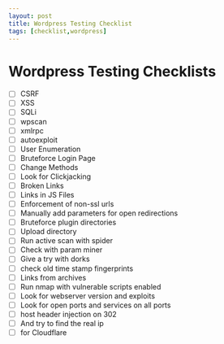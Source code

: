 ```yaml
---
layout: post
title: Wordpress Testing Checklist
tags: [checklist,wordpress]
---
```


# Wordpress Testing Checklists



- [ ] CSRF
- [ ] XSS
- [ ] SQLi
- [ ] wpscan
- [ ] xmlrpc
- [ ] autoexploit
- [ ] User Enumeration
- [ ] Bruteforce Login Page
- [ ] Change Methods
- [ ] Look for Clickjacking
- [ ] Broken Links
- [ ] Links in JS Files
- [ ] Enforcement of non-ssl urls
- [ ] Manually add parameters for open redirections
- [ ] Bruteforce plugin directories
- [ ] Upload directory
- [ ] Run active scan with spider
- [ ] Check with param miner
- [ ] Give a try with dorks
- [ ] check old time stamp fingerprints
- [ ] Links  from archives
- [ ] Run nmap with vulnerable scripts enabled
- [ ] Look for webserver version and exploits
- [ ] Look for open ports and services on all ports
- [ ] host header injection on 302
- [ ] And try to find the real ip
- [ ] for Cloudflare
